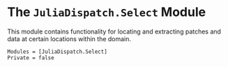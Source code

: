 # The `JuliaDispatch.Select` Module

This module contains functionality for locating and extracting patches and data at certain locations within the domain. 

```@autodocs
Modules = [JuliaDispatch.Select]
Private = false
```